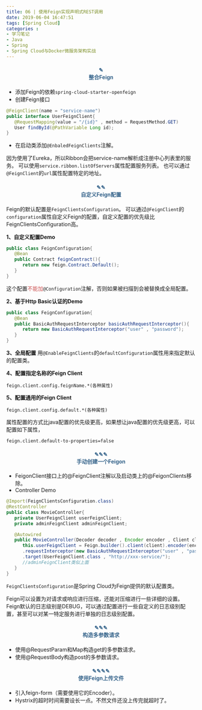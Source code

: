 ```yaml
---
title: 06 | 使用Feign实现声明式REST调用
date: 2019-06-04 16:47:51
tags: [Spring Cloud]
categories :
- 学习笔记
- Java
- Spring
- Spring Cloud与Docker微服务架构实战
---
```


#### <center><font color = "#36648B">✎</font><br/><font color = "#36648B">整合Feign</font></center>

- 添加Feign的依赖`spring-cloud-starter-openfeign`
- 创建Feign接口
```java
@FeignClient(name = "service-name")
public interface UserFeignClient{
   @RequestMapping(value = "/{id}" , method = RequestMethod.GET)
   User findById(@PathVariable Long id);
}
```
- 在启动类添加`@EnbaledFeignClients`注解。

因为使用了Eureka，所以Ribbon会把service-name解析成注册中心列表里的服务。
可以使用`service.ribbon.listOfServers`属性配置服务列表。
也可以通过`@FeignClient`的`url`属性配置特定的地址。


#### <center><font color = "#36648B">✎✎</font><br/><font color = "#36648B">自定义Feign配置</font></center>

Feign的默认配置是`FeignClientsConfiguration`。
可以通过`@FeignClient`的`configuration`属性自定义Feign的配置，自定义配置的优先级比FeignClientsConfiguration高。

**1、自定义配置Demo**
```java
public class FeignConfiguration{
   @Bean
   public Contract feignContract(){
      return new feign.Contract.Default();
   }
}
```
这个配置<font color = "#CD5555">不能加</font>`@Configuration`注解，否则如果被扫描到会被替换成全局配置。

**2、基于Http Basic认证的Demo**
```java
public class FeignConfiguration{
   @Bean
   public BasicAuthRequestInterceptor basicAuthRequestInterceptor(){
      return new BasicAuthRequestInterceptor("user" , "password");
   }
}
```

**3、全局配置**
用`@EnableFeignClients`的`defaultConfiguration`属性用来指定默认的配置类。


**4、配置指定名称的Feign Client**
```
feign.client.config.feignName.*(各种属性)
```

**5、配置通用的Feign Client**
```
feign.client.config.default.*(各种属性)
```

属性配置的方式比java配置的优先级更高，如果想让java配置的优先级更高，可以配置如下属性，
```
feign.client.default-to-properties=false
```

#### <center><font color = "#36648B">✎✎✎</font><br/><font color = "#36648B">手动创建一个Feigon</font></center>

- FeigonClient接口上的@FeignClient注解以及启动类上的@FeigonClients移除。
- Controller Demo
```java
@Import(FeignClientsConfiguration.class)
@RestController
public class MovieController{
   private UserFeignClient userFeignClient;
   private adminFeignClient adminFeignClient;

   @Autowired
   public MovieController(Decoder decoder , Encoder encoder , Client client , Contract contract){
      this.userFeignClient = Feign.builder().client(client).encoder(encoder).decoder(decoder).contract(contract)
      .requestInterceptor(new BasicAuthRequestInterceptor("user" , "password1"))
      .target(UserFeignClient.class , "http://xxx-service/");
      //adminFeignClient类似上面
   }
}
```

`FeignClientsConfiguration`是Spring Cloud为Feign提供的默认配置类。

Feign可以设置为对请求或响应进行压缩，还能对压缩进行一些详细的设置。
Feign默认的日志级别是DEBUG，可以通过配置进行一些自定义的日志级别配置，甚至可以对某一特定服务进行单独的日志级别配置。

#### <center><font color = "#36648B">✎✎✎</font><br/><font color = "#36648B">构造多参数请求</font></center>
- 使用@RequestParam和Map构造get的多参数请求。
- 使用@RequestBody构造post的多参数请求。


#### <center><font color = "#36648B">✎✎✎✎</font><br/><font color = "#36648B">使用Feign上传文件</font></center>
- 引入feign-form（需要使用它的Encoder）。
- Hystrix的超时时间需要设长一点。不然文件还没上传完就超时了。



